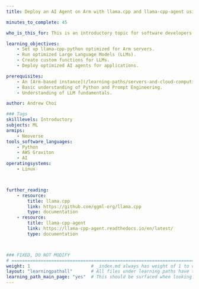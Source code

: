 ```yaml
---
title: Deploy an AI Agent on Arm with llama.cpp and llama-cpp-agent using KleidiAI

minutes_to_complete: 45

who_is_this_for: This is an introductory topic for software developers and ML engineers looking to deploy an optimized AI agent application.

learning_objectives:
    - Set up llama-cpp-python optimized for Arm servers.
    - Run optimized Large Language Models (LLMs).
    - Create custom functions for LLMs.
    - Deploy optimized AI agents for applications.

prerequisites:
    - An [Arm-based instance](/learning-paths/servers-and-cloud-computing/csp/) from a cloud service provider or an on-premise Arm server.
    - Basic understanding of Python and Prompt Engineering.
    - Understanding of LLM fundamentals.

author: Andrew Choi

### Tags
skilllevels: Introductory
subjects: ML
armips:
    - Neoverse
tools_software_languages:
    - Python
    - AWS Graviton
    - AI
operatingsystems:
    - Linux



further_reading:
    - resource:
        title: llama.cpp
        link: https://github.com/ggml-org/llama.cpp
        type: documentation
    - resource:
        title: llama-cpp-agent
        link: https://llama-cpp-agent.readthedocs.io/en/latest/
        type: documentation



### FIXED, DO NOT MODIFY
# ================================================================================
weight: 1                       # _index.md always has weight of 1 to order correctly
layout: "learningpathall"       # All files under learning paths have this same wrapper
learning_path_main_page: "yes"  # This should be surfaced when looking for related content. Only set for _index.md of learning path content.
---
```

